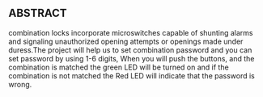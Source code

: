 ## ABSTRACT

combination locks incorporate microswitches capable of shunting alarms and signaling unauthorized opening attempts or openings made under duress.The project will help us to set combination password and you can set password by using 1-6 digits, When you will push the buttons, and the combination is matched the green LED will be turned on and if the combination is not matched the Red LED will indicate that the password is wrong.

